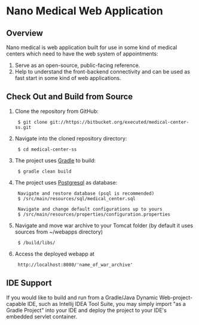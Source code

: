 # Nano Medical Web Application

## Overview

Nano medical is web application built for use in some kind of medical centers which need to have the web system of appointments:

1. Serve as an open-source, public-facing reference.      
2. Help to understand the front-backend connectivity and can be used as fast start in some kind of web applications.

## Check Out and Build from Source

1. Clone the repository from GitHub:

		$ git clone git://https://bitbucket.org/executed/medical-center-ss.git

2. Navigate into the cloned repository directory:

		$ cd medical-center-ss

3. The project uses [Gradle](https://gradle.org) to build:

		$ gradle clean build 
		
4. The project uses [Postgresql](https://www.postgresql.org) as database:

        Navigate and restore database (psql is recommended) 
        $ /src/main/resources/sql/medical_center.sql

        Navigate and change default configurations up to yours
		$ /src/main/resources/properties/configuration.properties

5. Navigate and move war archive to your Tomcat folder (by default it uses sources from ~/webapps directory)

		$ /build/libs/

2. Access the deployed webapp at 

		http://localhost:8080/'name_of_war_archive'

## IDE Support

If you would like to build and run from a Gradle/Java Dynamic Web-project-capable IDE, such as Intellij IDEA Tool Suite, you may simply import "as a Gradle Project" into your IDE and deploy the project to your IDE's embedded servlet container.